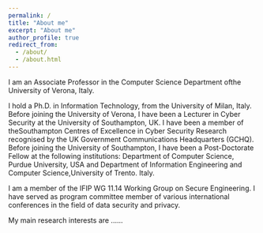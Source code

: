 ```yaml
---
permalink: /
title: "About me"
excerpt: "About me"
author_profile: true
redirect_from: 
  - /about/
  - /about.html
---
```


I am an Associate Professor in the Computer Science Department ofthe University of Verona, Italy.

I hold a Ph.D. in Information Technology, from the University of Milan, Italy. Before joining the University of Verona, I have been a Lecturer in Cyber Security at the University of Southampton, UK. I have been a member of theSouthampton Centres of Excellence in Cyber Security Research recognised by the UK Government Communications Headquarters (GCHQ). Before joining the University of Southampton, I have been a Post-Doctorate Fellow at the following institutions: Department of Computer Science, Purdue University, USA and Department of Information Engineering and Computer Science,University of Trento. Italy.

I am a member of the IFIP WG 11.14 Working Group on Secure Engineering. I have served as program committee member of various international conferences in the field of data security and privacy.

My main research interests are ......



